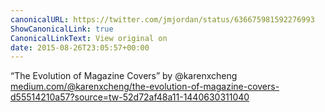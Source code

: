```yaml
---
canonicalURL: https://twitter.com/jmjordan/status/636675981592276993
ShowCanonicalLink: true
CanonicalLinkText: View original on
date: 2015-08-26T23:05:57+00:00
---
```

“The Evolution of Magazine Covers” by @karenxcheng [medium.com/@karenxcheng/the-evolution-of-magazine-covers-d55514210a57?source=tw-52d72af48a11-1440630311040](https://medium.com/@karenxcheng/the-evolution-of-magazine-covers-d55514210a57?source=tw-52d72af48a11-1440630311040)